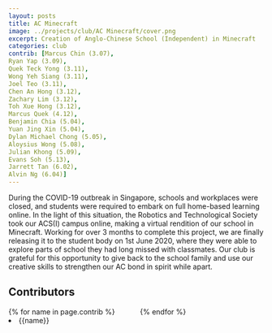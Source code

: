 ```yaml
---
layout: posts
title: AC Minecraft
image: ../projects/club/AC Minecraft/cover.png
excerpt: Creation of Anglo-Chinese School (Independent) in Minecraft
categories: club
contrib: [Marcus Chin (3.07),
Ryan Yap (3.09),
Quek Teck Yong (3.11),
Wong Yeh Siang (3.11),
Joel Teo (3.11),
Chen An Hong (3.12),
Zachary Lim (3.12),
Toh Xue Hong (3.12),
Marcus Quek (4.12),
Benjamin Chia (5.04),
Yuan Jing Xin (5.04),
Dylan Michael Chong (5.05),
Aloysius Wong (5.08),
Julian Khong (5.09),
Evans Soh (5.13),
Jarrett Tan (6.02),
Alvin Ng (6.04)]
---
```

<style>
.two-col-flex{
    column-count: 2;
}

@media (max-width: 800px) {
    .two-col-flex{
        column-count: 1;
    }
}

.two-col-flex li {
  /* Just in case there are inline attributes */
  width: 100% !important;
  height: auto !important;
}
</style>

During the COVID-19 outbreak in Singapore, schools and workplaces were closed, and students were required to embark on full home-based learning online. In the light of this situation, the Robotics and Technological Society took our ACS(I) campus online, making a virtual rendition of our school in Minecraft. Working for over 3 months to complete this project, we are finally releasing it to the student body on 1st June 2020, where they were able to explore parts of school they had long missed with classmates. Our club is grateful for this opportunity to give back to the school family and use our creative skills to strengthen our AC bond in spirit while apart.

## Contributors

<section class="two-col-flex">
    {% for name in page.contrib %}
        <li>{{name}}</li>
    {% endfor %}
</section>
